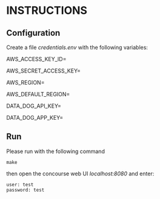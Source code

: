 # INSTRUCTIONS

## Configuration

Create a file *credentials.env* with the following variables:


AWS_ACCESS_KEY_ID=

AWS_SECRET_ACCESS_KEY=

AWS_REGION= 

AWS_DEFAULT_REGION= 

DATA_DOG_API_KEY=

DATA_DOG_APP_KEY=

## Run


Please run with the following command


```
make

```

then open the concourse web UI *localhost:8080* and enter:

```
user: test
password: test
```

